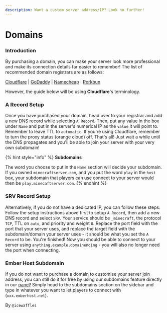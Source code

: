 ```yaml
---
description: Want a custom server address/IP? Look no further!
---
```


# Domains

### Introduction

By purchasing a domain, you can make your server look more professional and make its connection details far easier to remember! The list of recommended domain registrars are as follows:

[Cloudflare](https://www.cloudflare.com/products/registrar/) | [GoDaddy](https://www.godaddy.com/) | [Namecheap](https://www.namecheap.com) | [Porkbun](https://porkbun.com)

However, the guide below will be using **Cloudflare**'s terminology.

### A Record Setup

Once you have purchased your domain, head over to your registrar and add a new DNS record while selecting `A Record`. Then, put any value in the box under `Name` and put in the server's numerical IP as the `value` it will point to. Remember to leave TTL to `automatic`. If you're using Cloudflare, remember to turn the proxy status (orange cloud) off. That's all! Just wait a while until the DNS propagates and you'll be able to join your server with your very own subdomain!

{% hint style="info" %}
**Subdomains**

The word you choose to put in the `Name` section will decide your subdomain. If you owned `minecraftserver.com`, and you put the word `play` in the `host` box, your subdomain that players can use connect to your server would then be `play.minecaftserver.com`.
{% endhint %}

### SRV Record Setup

Alternatively, if you do not have a dedicated IP, you can follow these steps. Follow the setup instructions above first to setup `A Record`, then add a new DNS record and select `SRV`. Your service should be `_minecraft`, the protocol `TCP`, TTL on `auto`, and priority and weight `0`. Replace the port field with the port that your server uses, and replace the target field with the subdomain/domain your server uses - it should be what you set the `A Record` to be. You're finished! Now you should be able to connect to your server using `anything.example.domainending` - you will also no longer need the port when connecting.

### Ember Host Subdomain

If you do not want to purchase a domain to customise your server join address, you can still do it for free by using our subdomains feature directly in our [panel](https://panel.ember.host)! Simply head to the subdomains section on the sidebar and type in whatever you want to let players to connect with (`xxx.emberhost.net`).

By `@icewaffles`
